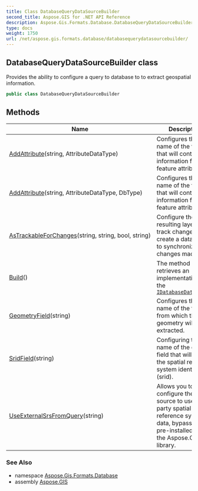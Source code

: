 ```yaml
---
title: Class DatabaseQueryDataSourceBuilder
second_title: Aspose.GIS for .NET API Reference
description: Aspose.Gis.Formats.Database.DatabaseQueryDataSourceBuilder class. Provides the ability to configure a query to database to to extract geospatial information
type: docs
weight: 1750
url: /net/aspose.gis.formats.database/databasequerydatasourcebuilder/
---
```

## DatabaseQueryDataSourceBuilder class

Provides the ability to configure a query to database to to extract geospatial information.

```csharp
public class DatabaseQueryDataSourceBuilder
```

## Methods

| Name | Description |
| --- | --- |
| [AddAttribute](../../aspose.gis.formats.database/databasequerydatasourcebuilder/addattribute/#addattribute)(string, AttributeDataType) | Configures the name of the field that will contain information for the feature attribute. |
| [AddAttribute](../../aspose.gis.formats.database/databasequerydatasourcebuilder/addattribute/#addattribute_1)(string, AttributeDataType, DbType) | Configures the name of the field that will contain information for the feature attribute. |
| [AsTrackableForChanges](../../aspose.gis.formats.database/databasequerydatasourcebuilder/astrackableforchanges/)(string, string, bool, string) | Configure the resulting layer to track changes and create a data source to synchronize the changes made. |
| [Build](../../aspose.gis.formats.database/databasequerydatasourcebuilder/build/)() | The method retrieves an implementation of the [`IDatabaseDataSource`](../idatabasedatasource/) |
| [GeometryField](../../aspose.gis.formats.database/databasequerydatasourcebuilder/geometryfield/)(string) | Configures the name of the field from which the geometry will be extracted. |
| [SridField](../../aspose.gis.formats.database/databasequerydatasourcebuilder/sridfield/)(string) | Configuring the name of the query field that will contain the spatial reference system identifier (srid). |
| [UseExternalSrsFromQuery](../../aspose.gis.formats.database/databasequerydatasourcebuilder/useexternalsrsfromquery/)(string) | Allows you to configure the data source to use third-party spatial reference system data, bypassing the pre-installed data in the Aspose.GIS library. |

### See Also

* namespace [Aspose.Gis.Formats.Database](../../aspose.gis.formats.database/)
* assembly [Aspose.GIS](../../)


